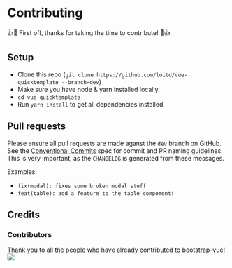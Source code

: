 # Contributing

👍🎉 First off, thanks for taking the time to contribute! 🎉👍

## Setup

- Clone this repo (`git clone https://github.com/loitd/vue-quicktemplate --branch=dev`)
- Make sure you have node & yarn installed locally.
- `cd vue-quicktemplate`
- Run `yarn install` to get all dependencies installed.

## Pull requests

Please ensure all pull requests are made aganst the `dev` branch on GitHub. See the
[Conventional Commits](https://conventionalcommits.org/) spec for commit and PR naming guidelines.
This is very important, as the `CHANGELOG` is generated from these messages.

Examples:

- `fix(modal): fixes some broken modal stuff`
- `feat(table): add a feature to the table compoment!`

## Credits

### Contributors

Thank you to all the people who have already contributed to bootstrap-vue!
<a href="https://github.com/loitd/vue-quicktemplate/graphs/contributors"><img src="https://opencollective.com/vue-quick-template/contributors.svg?width=890" class="img-fluid"></a>